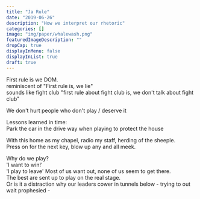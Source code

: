 ```yaml
---
title: "Ja Rule"
date: "2019-06-26"
description: "How we interpret our rhetoric"
categories: []
image: "img/paper/whalewash.png"
featuredImageDescription: ""
dropCap: true
displayInMenu: false
displayInList: true
draft: true
---
```


First rule is we DOM.  
reminiscent of "First rule is, we lie"  
sounds like fight club "first rule about fight club is, we don't talk about fight club"  

We don't hurt people who don't play / deserve it  


Lessons learned in time:  
Park the car in the drive way when playing to protect the house  

With this home as my chapel, radio my staff, herding of the sheeple.  
Press on for the next key, blow up any and all meek.  


Why do we play?  
'I want to win!'  
'I play to leave'
Most of us want out, none of us seem to get there.  
The best are sent up to play on the real stage.  
Or is it a distraction why our leaders cower in tunnels below - trying to out wait prophesied -